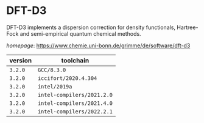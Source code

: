 # DFT-D3

DFT-D3 implements a dispersion correction for density functionals, Hartree-Fock and semi-empirical quantum chemical methods.

*homepage*: <https://www.chemie.uni-bonn.de/grimme/de/software/dft-d3>

version | toolchain
--------|----------
``3.2.0`` | ``GCC/8.3.0``
``3.2.0`` | ``iccifort/2020.4.304``
``3.2.0`` | ``intel/2019a``
``3.2.0`` | ``intel-compilers/2021.2.0``
``3.2.0`` | ``intel-compilers/2021.4.0``
``3.2.0`` | ``intel-compilers/2022.2.1``
